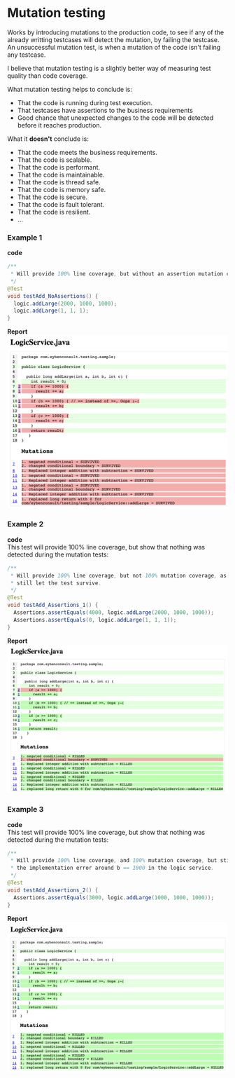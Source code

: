 # Mutation testing
Works by introducing mutations to the production code, to see if any of the already writting testcases will detect the mutation, by failing the testcase.  
An unsuccessful mutation test, is when a mutation of the code isn't failing any testcase.

I believe that mutation testing is a slightly better way of measuring test quality than code coverage.

What mutation testing helps to conclude is:
* That the code is running during test execution.
* That testcases have assertions to the business requirements
* Good chance that unexpected changes to the code will be detected before it reaches production.

What it **doesn't** conclude is:
* That the code meets the business requirements.
* That the code is scalable.
* That the code is performant.
* That the code is maintainable.
* That the code is thread safe.
* That the code is memory safe.
* That the code is secure.
* That the code is fault tolerant.
* That the code is resilient.
* ...

### Example 1
**code**  
``` java
/**
 * Will provide 100% line coverage, but without an assertion mutation coverage is 0%.
 */
@Test
void testAdd_NoAssertions() {
  logic.addLarge(2000, 1000, 1000);
  logic.addLarge(1, 1, 1);
}
```
**Report**  
![Mutation coverage with no assertions](/report-images/test_noassertions_mutation_coverage.png)

### Example 2
**code**  
This test will provide 100% line coverage, but show that nothing was detected during the mutation tests:
``` java
/**
 * Will provide 100% line coverage, but not 100% mutation coverage, as mutations around the if statements will
 * still let the test survive.
 */
@Test
void testAdd_Assertions_1() {
  Assertions.assertEquals(4000, logic.addLarge(2000, 1000, 1000));
  Assertions.assertEquals(0, logic.addLarge(1, 1, 1));
}
```
**Report**  
![Mutation coverage with incomplete assertions](/report-images/test_assertions_mutation_coverage_failing.png)

### Example 3
**code**  
This test will provide 100% line coverage, but show that nothing was detected during the mutation tests:
``` java
/**
 * Will provide 100% line coverage, and 100% mutation coverage, but still lack the assertion that shows
 * the implementation error around b == 1000 in the logic service.
 */
@Test
void testAdd_Assertions_2() {
  Assertions.assertEquals(3000, logic.addLarge(1000, 1000, 1000));
}
```
**Report**  
![Mutation coverage with false ok assertions](/report-images/test_assertions_mutation_coverage_ok.png)
